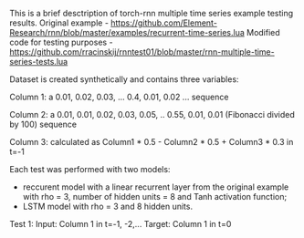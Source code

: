This is a brief desctription of torch-rnn multiple time series example testing results.
Original example - https://github.com/Element-Research/rnn/blob/master/examples/recurrent-time-series.lua
Modified code for testing purposes - https://github.com/rracinskij/rnntest01/blob/master/rnn-multiple-time-series-tests.lua

Dataset is created synthetically and contains three variables:

Column 1: a 0.01, 0.02, 0.03, ... 0.4, 0.01, 0.02 ... sequence

Column 2: a 0.01, 0.01, 0.02, 0.03, 0.05, .. 0.55, 0.01, 0.01 (Fibonacci divided by 100) sequence

Column 3: calculated as Column1 * 0.5 - Column2 * 0.5 + Column3 * 0.3 in t=-1

Each test was performed with two models:
- reccurent model with a linear recurrent layer from the original example with rho = 3, number of hidden units = 8 and Tanh activation function;
- LSTM model with rho = 3 and 8 hidden units.

Test 1:
Input: Column 1 in t=-1, -2,...
Target: Column 1 in t=0


